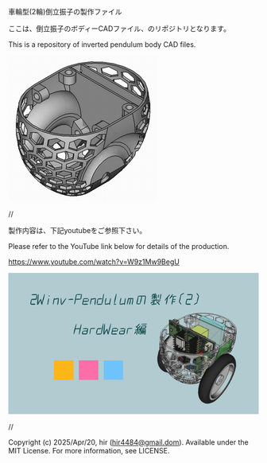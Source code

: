 車輪型(2輪)倒立振子の製作ファイル

ここは、倒立振子のボディーCADファイル、のリポジトリとなります。

This is a repository of inverted pendulum body CAD files.

![sample_pic2.png](./sample_pic2.png)

//

製作内容は、下記youtubeをご参照下さい。

Please refer to the YouTube link below for details of the production.

https://www.youtube.com/watch?v=W9z1Mw9BegU

![sample_pic1.png](./sample_pic1.png)

//

Copyright (c) 2025/Apr/20, hir (hir4484@gmail.dom). Available under the MIT License. For more information, see LICENSE.